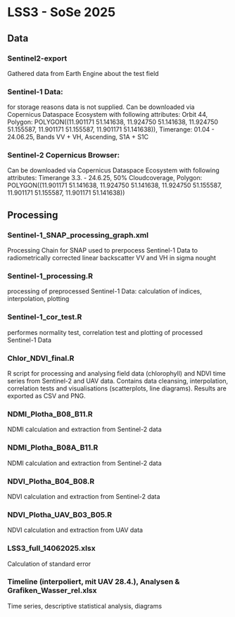 # LSS3 - SoSe 2025

## Data

### Sentinel2-export

Gathered data from Earth Engine about the test field

### Sentinel-1 Data: 

for storage reasons data is not supplied. Can be downloaded via Copernicus Dataspace Ecosystem with following attributes:
Orbit 44, Polygon: POLYGON((11.901171 51.141638, 11.924750 51.141638, 11.924750 51.155587, 11.901171 51.155587, 11.901171 51.141638)), Timerange: 01.04 - 24.06.25, Bands VV + VH, Ascending, S1A + S1C

### Sentinel-2 Copernicus Browser:
Can be downloaded via Copernicus Dataspace Ecosystem with following attributes:
Timerange 3.3. - 24.6.25, 50% Cloudcoverage, Polygon: POLYGON((11.901171 51.141638, 11.924750 51.141638, 11.924750 51.155587, 11.901171 51.155587, 11.901171 51.141638))

## Processing

### Sentinel-1_SNAP_processing_graph.xml

Processing Chain for SNAP used to prerpocess Sentinel-1 Data to radiometrically corrected linear backscatter VV and VH in sigma nought

### Sentinel-1_processing.R

processing of preprocessed Sentinel-1 Data: calculation of indices, interpolation, plotting

### Sentinel-1_cor_test.R

performes normality test, correlation test and plotting of processed Sentinel-1 Data

### Chlor_NDVI_final.R

R script for processing and analysing field data (chlorophyll) and NDVI time series from Sentinel-2 and UAV data. Contains data cleansing, interpolation, correlation tests and visualisations (scatterplots, line diagrams). Results are exported as CSV and PNG.

### NDMI_Plotha_B08_B11.R

NDMI calculation and extraction from Sentinel-2 data

### NDMI_Plotha_B08A_B11.R

NDMI calculation and extraction from Sentinel-2 data

### NDVI_Plotha_B04_B08.R

NDVI calculation and extraction from Sentinel-2 data

### NDVI_Plotha_UAV_B03_B05.R

NDVI calculation and extraction from UAV data

### LSS3_full_14062025.xlsx

Calculation of standard error

### Timeline (interpoliert, mit UAV 28.4.), Analysen & Grafiken_Wasser_rel.xlsx

Time series, descriptive statistical analysis, diagrams

